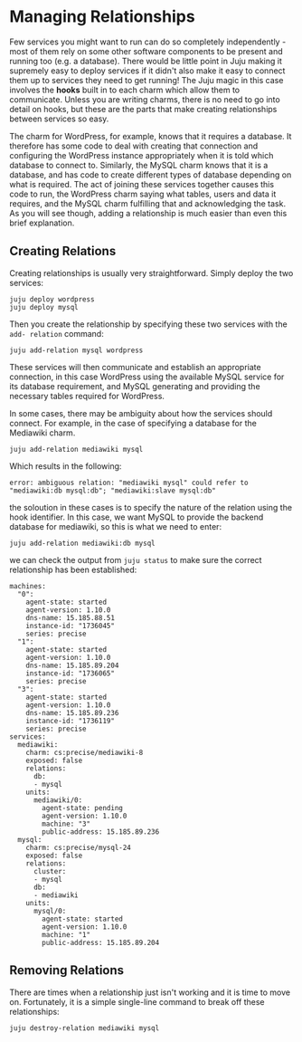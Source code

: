 # Managing Relationships

Few services you might want to run can do so completely independently - most of
them rely on some other software components to be present and running too (e.g.
a database). There would be little point in Juju making it supremely easy to
deploy services if it didn't also make it easy to connect them up to services
they need to get running! The Juju magic in this case involves the __hooks__
built in to each charm which allow them to communicate. Unless you are writing
charms, there is no need to go into detail on hooks, but these are the parts
that make creating relationships between services so easy.

The charm for WordPress, for example, knows that it requires a database. It
therefore has some code to deal with creating that connection and configuring
the WordPress instance appropriately when it is told which database to connect
to. Similarly, the MySQL charm knows that it is a database, and has code to
create different types of database depending on what is required. The act of
joining these services together causes this code to run, the WordPress charm
saying what tables, users and data it requires, and the MySQL charm fulfilling
that and acknowledging the task. As you will see though, adding a relationship
is much easier than even this brief explanation.

## Creating Relations

Creating relationships is usually very straightforward. Simply deploy the two
services:

    juju deploy wordpress
    juju deploy mysql

Then you create the relationship by specifying these two services with the `add-
relation` command:

    juju add-relation mysql wordpress

These services will then communicate and establish an appropriate connection, in
this case WordPress using the available MySQL service for its database
requirement, and MySQL generating and providing the necessary tables required
for WordPress.

In some cases, there may be ambiguity about how the services should connect. For
example, in the case of specifying a database for the Mediawiki charm.

    juju add-relation mediawiki mysql

Which results in the following:

    error: ambiguous relation: "mediawiki mysql" could refer to "mediawiki:db mysql:db"; "mediawiki:slave mysql:db"

the soloution in these cases is to specify the nature of the relation using the
hook identifier. In this case, we want MySQL to provide the backend database for
mediawiki, so this is what we need to enter:

    juju add-relation mediawiki:db mysql

we can check the output from `juju status` to make sure the correct relationship
has been established:

    machines:
      "0":
        agent-state: started
        agent-version: 1.10.0
        dns-name: 15.185.88.51
        instance-id: "1736045"
        series: precise
      "1":
        agent-state: started
        agent-version: 1.10.0
        dns-name: 15.185.89.204
        instance-id: "1736065"
        series: precise
      "3":
        agent-state: started
        agent-version: 1.10.0
        dns-name: 15.185.89.236
        instance-id: "1736119"
        series: precise
    services:
      mediawiki:
        charm: cs:precise/mediawiki-8
        exposed: false
        relations:
          db:
          - mysql
        units:
          mediawiki/0:
            agent-state: pending
            agent-version: 1.10.0
            machine: "3"
            public-address: 15.185.89.236
      mysql:
        charm: cs:precise/mysql-24
        exposed: false
        relations:
          cluster:
          - mysql
          db:
          - mediawiki
        units:
          mysql/0:
            agent-state: started
            agent-version: 1.10.0
            machine: "1"
            public-address: 15.185.89.204
    

## Removing Relations

There are times when a relationship just isn't working and it is time to move
on. Fortunately, it is a simple single-line command to break off these
relationships:

    juju destroy-relation mediawiki mysql
